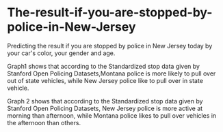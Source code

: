 # The-result-if-you-are-stopped-by-police-in-New-Jersey
Predicting the result if you are stopped by police in New Jersey today by your car's color, your gender and age.

Graph1 shows that according to the Standardized stop data given by Stanford Open Policing Datasets,Montana police is more likely to pull over out of state vehicles, while New Jersey police like to pull over in state vehicle.

Graph 2 shows that according to the Standardized stop data given by Stanford Open Policing Datasets, New Jersey police is more active at morning than afternoon, while Montana police likes to pull over vehicles in the afternoon than others.
